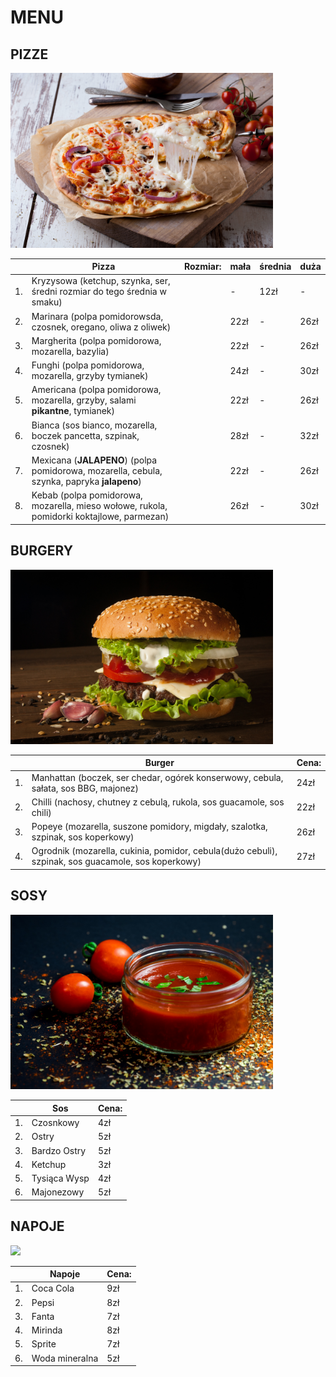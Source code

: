 # MENU
## PIZZE

<img src="img/kelvin-t-AcA8moIiD3g-unsplash.jpg" width=420>

|  |Pizza                                                                                       |Rozmiar:     | mała | średnia | duża |
|--|--------------------------------------------------------------------------------------------|-------------|------|---------|------|
|1.| Kryzysowa (ketchup, szynka, ser, średni rozmiar do tego średnia w smaku)                   |             |   -  |   12zł  |  -   |
|2.| Marinara (polpa pomidorowsda, czosnek, oregano, oliwa z oliwek)                              |             | 22zł |    -    | 26zł |
|3.| Margherita (polpa pomidorowa, mozarella, bazylia)                                          |             | 22zł |    -    | 26zł |
|4.| Funghi (polpa pomidorowa, mozarella, grzyby tymianek)                                      |             | 24zł |    -    | 30zł |
|5.| Americana (polpa pomidorowa, mozarella, grzyby, salami **pikantne**, tymianek)             |             | 22zł |    -    | 26zł |
|6.| Bianca (sos bianco, mozarella, boczek pancetta, szpinak, czosnek)                          |             | 28zł |    -    | 32zł |
|7.| Mexicana (**JALAPENO**) (polpa pomidorowa, mozarella, cebula, szynka, papryka **jalapeno**)|             | 22zł |    -    | 26zł |
|8.| Kebab (polpa pomidorowa, mozarella, mieso wołowe, rukola, pomidorki koktajlowe, parmezan)  |             | 26zł |    -    | 30zł |

## BURGERY

<img src="img/ilya-mashkov-mkVa2hLJgnI-unsplash.jpg" width=420>

|  |Burger                                                                                              |Cena:  |
|--|----------------------------------------------------------------------------------------------------|-------|
|1.| Manhattan (boczek, ser chedar, ogórek konserwowy, cebula, sałata, sos BBG, majonez)                |  24zł |
|2.| Chilli (nachosy, chutney z cebulą, rukola, sos guacamole, sos chili)                               |  22zł |
|3.| Popeye (mozarella, suszone pomidory, migdały, szalotka, szpinak, sos koperkowy)                    |  26zł |
|4.| Ogrodnik (mozarella, cukinia, pomidor, cebula(dużo cebuli), szpinak, sos guacamole, sos koperkowy) |  27zł |


## SOSY

<img src="img/dennis-klein-FzB_512zvP0-unsplash.jpg" width=420>

|  |Sos            |Cena:  |
|--|---------------|-------|
|1.| Czosnkowy     |  4zł  |
|2.| Ostry         |  5zł  |
|3.| Bardzo Ostry  |  5zł  |
|4.| Ketchup       |  3zł  |
|5.| Tysiąca Wysp  |  4zł  |
|6.| Majonezowy    |  5zł  |


## NAPOJE

<img src="img/blake-wisz-X6aY_j6JD_Y-unsplash.jpg" width=420>

|  |Napoje          |Cena:  |
|--|----------------|-------|
|1.|Coca Cola       |  9zł  |
|2.|Pepsi           |  8zł  |
|3.|Fanta           |  7zł  |
|4.|Mirinda         |  8zł  |
|5.|Sprite          |  7zł  |
|6.|Woda mineralna  |  5zł  |
